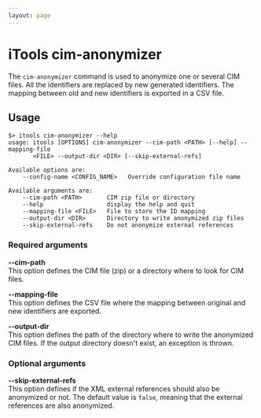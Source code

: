 ```yaml
---
layout: page
---
```


# iTools cim-anonymizer

The `cim-anonymizer` command is used to anonymize one or several CIM files. All the identifiers are replaced by new generated identifiers. The mapping between old and new identifiers is exported in a CSV file.

## Usage
```
$> itools cim-anonymizer --help
usage: itools [OPTIONS] cim-anonymizer --cim-path <PATH> [--help] --mapping-file
       <FILE> --output-dir <DIR> [--skip-external-refs]

Available options are:
    --config-name <CONFIG_NAME>   Override configuration file name

Available arguments are:
    --cim-path <PATH>       CIM zip file or directory
    --help                  display the help and quit
    --mapping-file <FILE>   File to store the ID mapping
    --output-dir <DIR>      Directory to write anonymized zip files
    --skip-external-refs    Do not anonymize external references
```

### Required arguments

**\-\-cim-path**  
This option defines the CIM file (zip) or a directory where to look for CIM files. 

**\-\-mapping-file**  
This option defines the CSV file where the mapping between original and new identifiers are exported. 

**\-\-output-dir**  
This option defines the path of the directory where to write the anonymized CIM files. If the output directory doesn't exist, an exception is thrown.

### Optional arguments

**\-\-skip-external-refs**  
This option defines if the XML external references should also be anonymized or not. The default value is `false`, meaning that the external references are also anonymized.

